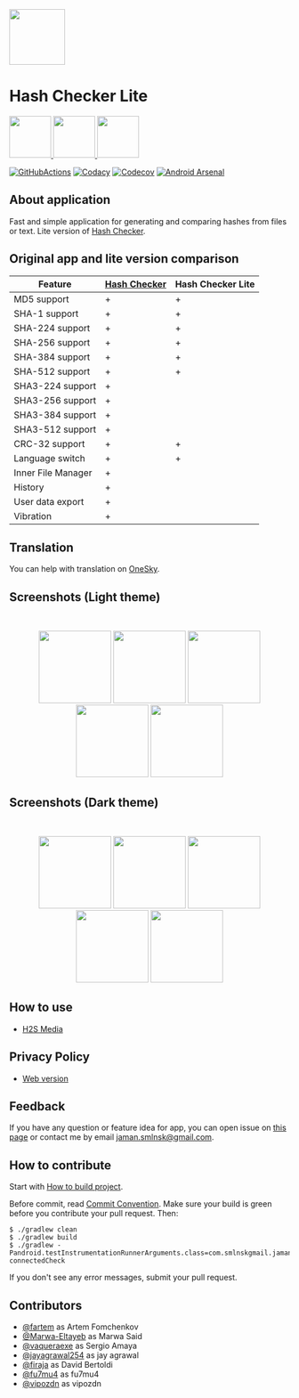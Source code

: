 <img src="media/logo/ic_app.png" height="100px" />

# Hash Checker Lite

<a href="https://github.com/hash-checker/hash-checker-lite/releases">
  <img src="media/banners/bn_github.png" height="75px" />
</a>
<a href="https://play.google.com/store/apps/details?id=com.smlnskgmail.jaman.hashcheckerlite">
  <img src="media/banners/bn_google_play.png" height="75px" />
</a>
<a href="https://www.androidfilehost.com/?w=files&flid=316844">
  <img src="media/banners/bn_android_file_host.png" height="75px" />
</a>

[![GitHubActions](https://github.com/hash-checker/hash-checker-lite/workflows/Build/badge.svg)](https://github.com/hash-checker/hash-checker-lite/actions?query=workflow%3ABuild)
[![Codacy](https://api.codacy.com/project/badge/Grade/cf1f8beb6a5340e49ca32425ab44462d)](https://app.codacy.com/gh/hash-checker/hash-checker-lite?utm_source=github.com&utm_medium=referral&utm_content=hash-checker/hash-checker-lite&utm_campaign=Badge_Grade)
[![Codecov](https://codecov.io/gh/hash-checker/hash-checker-lite/branch/master/graph/badge.svg)](https://codecov.io/gh/hash-checker/hash-checker-lite)
[![Android Arsenal](https://img.shields.io/badge/Android%20Arsenal-Hash%20Checker%20Lite-green.svg?style=flat)](https://android-arsenal.com/details/1/8155)

## About application

Fast and simple application for generating and comparing hashes from files or text. Lite version of [Hash Checker](https://github.com/hash-checker/hash-checker).

## Original app and lite version comparison

| Feature | [Hash Checker](https://github.com/hash-checker/hash-checker) | Hash Checker Lite |
| --- | --- | --- |
| MD5 support | + | + |
| SHA-1 support | + | + |
| SHA-224 support | + | + |
| SHA-256 support | + | + |
| SHA-384 support | + | + |
| SHA-512 support | + | + |
| SHA3-224 support | + | |
| SHA3-256 support | + | |
| SHA3-384 support | + | |
| SHA3-512 support | + | |
| CRC-32 support | + | + |
| Language switch | + | + |
| Inner File Manager | + | |
| History | + | |
| User data export | + | |
| Vibration | + | |

## Translation

You can help with translation on [OneSky](https://osbvnmv.oneskyapp.com/collaboration/project?id=353871).

## Screenshots (Light theme)

<br/>
<p align="center">
  <img src="media/screenshots/screenshot_01.png" width="130" />
  <img src="media/screenshots/screenshot_02.png" width="130" />
  <img src="media/screenshots/screenshot_03.png" width="130" />
  <img src="media/screenshots/screenshot_04.png" width="130" />
  <img src="media/screenshots/screenshot_05.png" width="130" />
</p>

## Screenshots (Dark theme)

<br/>
<p align="center">
  <img src="media/screenshots/screenshot_06.png" width="130" />
  <img src="media/screenshots/screenshot_07.png" width="130" />
  <img src="media/screenshots/screenshot_08.png" width="130" />
  <img src="media/screenshots/screenshot_09.png" width="130" />
  <img src="media/screenshots/screenshot_10.png" width="130" />
</p>

## How to use

* [H2S Media](https://www.how2shout.com/how-to/how-to-calculate-the-hash-of-a-file-or-create-custom-hash-on-android.html)

## Privacy Policy

* [Web version](https://fartem.github.io/hash-checker-privacy-policy.io/)

## Feedback

If you have any question or feature idea for app, you can open issue on [this page](https://github.com/hash-checker/hash-checker-lite/issues) or contact me by email jaman.smlnsk@gmail.com.

## How to contribute

Start with [How to build project](https://github.com/hash-checker/hash-checker-lite/wiki/How-to-build-project).

Before commit, read [Commit Convention](https://github.com/fartem/repository-rules/blob/master/commit-convention/COMMIT_CONVENTION.md). Make sure your build is green before you contribute your pull request. Then:

```shell
$ ./gradlew clean
$ ./gradlew build
$ ./gradlew -Pandroid.testInstrumentationRunnerArguments.class=com.smlnskgmail.jaman.hashcheckerlite.AndroidTestSuite connectedCheck
```

If you don't see any error messages, submit your pull request.

## Contributors

* [@fartem](https://github.com/fartem) as Artem Fomchenkov
* [@Marwa-Eltayeb](https://github.com/Marwa-Eltayeb) as Marwa Said
* [@vaqueraexe](https://github.com/vaqueraexe) as Sergio Amaya
* [@jayagrawal254](https://github.com/jayagrawal254) as jay agrawal
* [@firaja](https://github.com/firaja) as David Bertoldi
* [@fu7mu4](https://github.com/fu7mu4) as fu7mu4
* [@vipozdn](https://github.com/vipozdn) as vipozdn
